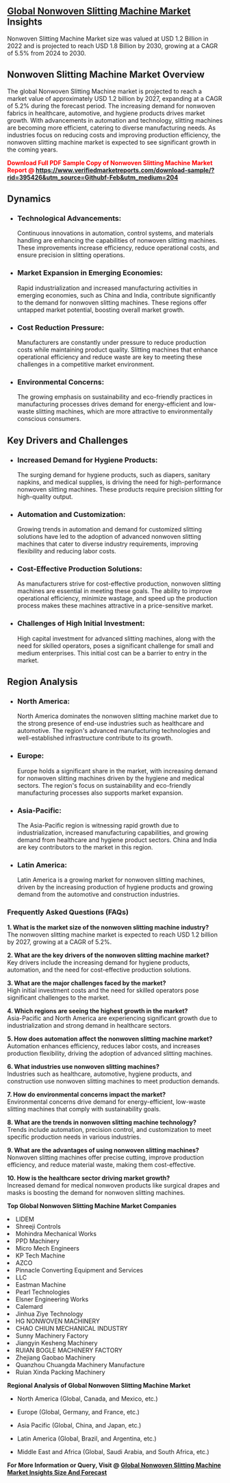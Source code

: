 <h2><a href="https://www.verifiedmarketreports.com/download-sample/?rid=395426&amp;utm_source=Githubf&amp;utm_medium=204" target="_blank">Global Nonwoven Slitting Machine Market</a> Insights</h2><p>Nonwoven Slitting Machine Market size was valued at USD 1.2 Billion in 2022 and is projected to reach USD 1.8 Billion by 2030, growing at a CAGR of 5.5% from 2024 to 2030.</p><p> <h2>Nonwoven Slitting Machine Market Overview</h2> <p>The global Nonwoven Slitting Machine market is projected to reach a market value of approximately USD 1.2 billion by 2027, expanding at a CAGR of 5.2% during the forecast period. The increasing demand for nonwoven fabrics in healthcare, automotive, and hygiene products drives market growth. With advancements in automation and technology, slitting machines are becoming more efficient, catering to diverse manufacturing needs. As industries focus on reducing costs and improving production efficiency, the nonwoven slitting machine market is expected to see significant growth in the coming years.</p> <p><strong><p><span class=""><span style="color: #ff0000;"><strong>Download Full PDF Sample Copy of Nonwoven Slitting Machine Market Report</strong> @ </span><a href="https://www.verifiedmarketreports.com/download-sample/?rid=395426&amp;utm_source=Githubf-Feb&amp;utm_medium=204" target="_blank">https://www.verifiedmarketreports.com/download-sample/?rid=395426&amp;utm_source=Githubf-Feb&amp;utm_medium=204</a></span></p></strong></p> <h2>Dynamics</h2> <ul> <li><h3>Technological Advancements:</h3> Continuous innovations in automation, control systems, and materials handling are enhancing the capabilities of nonwoven slitting machines. These improvements increase efficiency, reduce operational costs, and ensure precision in slitting operations.</li> <li><h3>Market Expansion in Emerging Economies:</h3> Rapid industrialization and increased manufacturing activities in emerging economies, such as China and India, contribute significantly to the demand for nonwoven slitting machines. These regions offer untapped market potential, boosting overall market growth.</li> <li><h3>Cost Reduction Pressure:</h3> Manufacturers are constantly under pressure to reduce production costs while maintaining product quality. Slitting machines that enhance operational efficiency and reduce waste are key to meeting these challenges in a competitive market environment.</li> <li><h3>Environmental Concerns:</h3> The growing emphasis on sustainability and eco-friendly practices in manufacturing processes drives demand for energy-efficient and low-waste slitting machines, which are more attractive to environmentally conscious consumers.</li> </ul> <h2>Key Drivers and Challenges</h2> <ul> <li><h3>Increased Demand for Hygiene Products:</h3> The surging demand for hygiene products, such as diapers, sanitary napkins, and medical supplies, is driving the need for high-performance nonwoven slitting machines. These products require precision slitting for high-quality output.</li> <li><h3>Automation and Customization:</h3> Growing trends in automation and demand for customized slitting solutions have led to the adoption of advanced nonwoven slitting machines that cater to diverse industry requirements, improving flexibility and reducing labor costs.</li> <li><h3>Cost-Effective Production Solutions:</h3> As manufacturers strive for cost-effective production, nonwoven slitting machines are essential in meeting these goals. The ability to improve operational efficiency, minimize wastage, and speed up the production process makes these machines attractive in a price-sensitive market.</li> <li><h3>Challenges of High Initial Investment:</h3> High capital investment for advanced slitting machines, along with the need for skilled operators, poses a significant challenge for small and medium enterprises. This initial cost can be a barrier to entry in the market.</li> </ul> <h2>Region Analysis</h2> <ul> <li><h3>North America:</h3> North America dominates the nonwoven slitting machine market due to the strong presence of end-use industries such as healthcare and automotive. The region's advanced manufacturing technologies and well-established infrastructure contribute to its growth.</li> <li><h3>Europe:</h3> Europe holds a significant share in the market, with increasing demand for nonwoven slitting machines driven by the hygiene and medical sectors. The region's focus on sustainability and eco-friendly manufacturing processes also supports market expansion.</li> <li><h3>Asia-Pacific:</h3> The Asia-Pacific region is witnessing rapid growth due to industrialization, increased manufacturing capabilities, and growing demand from healthcare and hygiene product sectors. China and India are key contributors to the market in this region.</li> <li><h3>Latin America:</h3> Latin America is a growing market for nonwoven slitting machines, driven by the increasing production of hygiene products and growing demand from the automotive and construction industries.</li> </ul> <h3>Frequently Asked Questions (FAQs)</h3> <p><strong>1. What is the market size of the nonwoven slitting machine industry?</strong><br>The nonwoven slitting machine market is expected to reach USD 1.2 billion by 2027, growing at a CAGR of 5.2%.</p> <p><strong>2. What are the key drivers of the nonwoven slitting machine market?</strong><br>Key drivers include the increasing demand for hygiene products, automation, and the need for cost-effective production solutions.</p> <p><strong>3. What are the major challenges faced by the market?</strong><br>High initial investment costs and the need for skilled operators pose significant challenges to the market.</p> <p><strong>4. Which regions are seeing the highest growth in the market?</strong><br>Asia-Pacific and North America are experiencing significant growth due to industrialization and strong demand in healthcare sectors.</p> <p><strong>5. How does automation affect the nonwoven slitting machine market?</strong><br>Automation enhances efficiency, reduces labor costs, and increases production flexibility, driving the adoption of advanced slitting machines.</p> <p><strong>6. What industries use nonwoven slitting machines?</strong><br>Industries such as healthcare, automotive, hygiene products, and construction use nonwoven slitting machines to meet production demands.</p> <p><strong>7. How do environmental concerns impact the market?</strong><br>Environmental concerns drive demand for energy-efficient, low-waste slitting machines that comply with sustainability goals.</p> <p><strong>8. What are the trends in nonwoven slitting machine technology?</strong><br>Trends include automation, precision control, and customization to meet specific production needs in various industries.</p> <p><strong>9. What are the advantages of using nonwoven slitting machines?</strong><br>Nonwoven slitting machines offer precise cutting, improve production efficiency, and reduce material waste, making them cost-effective.</p> <p><strong>10. How is the healthcare sector driving market growth?</strong><br>Increased demand for medical nonwoven products like surgical drapes and masks is boosting the demand for nonwoven slitting machines.</p> </p><p><strong>Top Global Nonwoven Slitting Machine Market Companies</strong></p><div data-test-id=""><p><li>LIDEM</li><li> Shreeji Controls</li><li> Mohindra Mechanical Works</li><li> PPD Machinery</li><li> Micro Mech Engineers</li><li> KP Tech Machine</li><li> AZCO</li><li> Pinnacle Converting Equipment and Services</li><li> LLC</li><li> Eastman Machine</li><li> Pearl Technologies</li><li> Elsner Engineering Works</li><li> Calemard</li><li> Jinhua Ziye Technology</li><li> HG NONWOVEN MACHINERY</li><li> CHAO CHIUN MECHANICAL INDUSTRY</li><li> Sunny Machinery Factory</li><li> Jiangyin Kesheng Machinery</li><li> RUIAN BOGLE MACHINERY FACTORY</li><li> Zhejiang Gaobao Machinery</li><li> Quanzhou Chuangda Machinery Manufacture</li><li> Ruian Xinda Packing Machinery</li></p><div><strong>Regional Analysis of&nbsp;Global Nonwoven Slitting Machine Market</strong></div><ul><li dir="ltr"><p dir="ltr">North America&nbsp;(Global, Canada, and Mexico, etc.)</p></li><li dir="ltr"><p dir="ltr">Europe (Global, Germany, and France, etc.)</p></li><li dir="ltr"><p dir="ltr">Asia Pacific&nbsp;(Global, China, and Japan, etc.)</p></li><li dir="ltr"><p dir="ltr">Latin America&nbsp;(Global, Brazil, and Argentina, etc.)</p></li><li dir="ltr">Middle East and Africa&nbsp;(Global, Saudi Arabia, and South Africa, etc.)</li></ul><p><strong>For More Information or Query, Visit @&nbsp;</strong><strong><a href="https://www.verifiedmarketreports.com/product/nonwoven-slitting-machine-market/?utm_source=Githubf&amp;utm_medium=204" target="_blank">Global Nonwoven Slitting Machine Market Insights Size And Forecast</a></strong></p></div>
